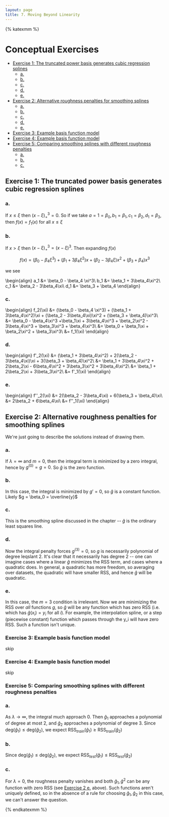 ```yaml
---
layout: page
title: 7. Moving Beyond Linearity
---
```


{% katexmm %}

# Conceptual Exercises

<div class="toc"><ul class="toc-item"><li><span><a href="#exercise-1-the-truncated-power-basis-generates-cubic-regression-splines" data-toc-modified-id="Exercise-1:-The-truncated-power-basis-generates-cubic-regression-splines-1">Exercise 1: The truncated power basis generates cubic regression splines</a></span><ul class="toc-item"><li><span><a href="#a" data-toc-modified-id="a.-1.1">a.</a></span></li><li><span><a href="#b" data-toc-modified-id="b.-1.2">b.</a></span></li><li><span><a href="#c" data-toc-modified-id="c.-1.3">c.</a></span></li><li><span><a href="#d" data-toc-modified-id="d.-1.4">d.</a></span></li><li><span><a href="#e" data-toc-modified-id="e.-1.5">e.</a></span></li></ul></li><li><span><a href="#exercise-2-alternative-roughness-penalties-for-smoothing-splines" data-toc-modified-id="Exercise-2:-Alternative-roughness-penalties-for-smoothing-splines-2">Exercise 2: Alternative roughness penalties for smoothing splines</a></span><ul class="toc-item"><li><span><a href="#a" data-toc-modified-id="a.-2.1">a.</a></span></li><li><span><a href="#b" data-toc-modified-id="b.-2.2">b.</a></span></li><li><span><a href="#c" data-toc-modified-id="c.-2.3">c.</a></span></li><li><span><a href="#d" data-toc-modified-id="d.-2.4">d.</a></span></li><li><span><a href="#e" data-toc-modified-id="e.-2.5">e.</a></span></li></ul></li><li><span><a href="#exercise-3-example-basis-function-model" data-toc-modified-id="Exercise-3:-Example-basis-function-model-3">Exercise 3: Example basis function model</a></span></li><li><span><a href="#exercise-4-example-basis-function-model" data-toc-modified-id="Exercise-4:-Example-basis-function-model-4">Exercise 4: Example basis function model</a></span></li><li><span><a href="#exercise-5-comparing-smoothing-splines-with-different-roughness-penalties" data-toc-modified-id="Exercise-5:-Comparing-smoothing-splines-with-different-roughness-penalties-5">Exercise 5: Comparing smoothing splines with different roughness penalties</a></span><ul class="toc-item"><li><span><a href="#a" data-toc-modified-id="a.-5.1">a.</a></span></li><li><span><a href="#b" data-toc-modified-id="b.-5.2">b.</a></span></li><li><span><a href="#c" data-toc-modified-id="c.-5.3">c.</a></span></li></ul></li></ul></div>

## Exercise 1: The truncated power basis generates cubic regression splines

### a.

If $x \leqslant \xi$ then $(x-\xi)_+^3 = 0$. So if we take $a=1 = \beta_0, b_1 = \beta_1, c_1 = \beta_2, d_1 = \beta_3$, then $f(x) = f_1(x)$ for all $x \leqslant \xi$

### b. 

If $x > \xi$ then $(x-\xi)_+^3 = (x-\xi)^3$. Then expanding $f(x)$

$$f(x) = (\beta_0 - \beta_4 \xi^3) + (\beta_1 + 3\beta_4\xi^2)x + (\beta_2 - 3\beta_4\xi)x^2 + (\beta_3 + \beta_4)x^3$$

we see 

\begin{align}
a_1 &= \beta_0 - \beta_4 \xi^3\\
b_1 &= \beta_1 + 3\beta_4\xi^2\\
c_1 &= \beta_2 - 3\beta_4\xi\\
d_1 &= \beta_3 + \beta_4
\end{align}

### c.

\begin{align}
f_2(\xi) &= (\beta_0 - \beta_4 \xi^3) + (\beta_1 + 3\beta_4\xi^2)\xi + (\beta_2 - 3\beta_4\xi)\xi^2 + (\beta_3 + \beta_4)\xi^3\\
&= \beta_0 - \beta_4\xi^3 +\beta_1\xi + 3\beta_4\xi^3 + \beta_2\xi^2 - 3\beta_4\xi^3 + \beta_3\xi^3 + \beta_4\xi^3\\
&= \beta_0 + \beta_1\xi + \beta_2\xi^2 + \beta_3\xi^3\\
&= f_1(\xi)
\end{align}

### d. 

\begin{align}
f'_2(\xi) &=  (\beta_1 + 3\beta_4\xi^2) + 2(\beta_2 - 3\beta_4\xi)\xi + 3(\beta_3 + \beta_4)\xi^2\\
&= \beta_1 + 3\beta_4\xi^2 + 2\beta_2\xi - 6\beta_4\xi^2 + 3\beta_3\xi^2 + 3\beta_4\xi^2\\
&= \beta_1 + 2\beta_2\xi + 3\beta_3\xi^2\\
&= f'_1(\xi)
\end{align}

### e.

\begin{align}
f''_2(\xi) &= 2(\beta_2 - 3\beta_4\xi) + 6(\beta_3 + \beta_4)\xi\\
&= 2\beta_2 + 6\beta_4\xi\\
&= f''_1(\xi)
\end{align}

## Exercise 2: Alternative roughness penalties for smoothing splines

We're just going to describe the solutions instead of drawing them.

### a.

If $\lambda = \infty$ and $m = 0$, then the integral term is minimized by a zero integral, hence by $g^{(0)} = g = 0$. So $\hat{g}$ is the zero function.

### b.

In this case, the integral is minimized by $g' = 0$, so $\hat{g}$ is a constant function. Likely $g = \beta_0 = \overline{y}$

### c.

This is the smoothing spline discussed in the chapter -- $\hat{g}$ is the ordinary least squares line.

### d. 

Now the integral penalty forces $g^{(3)} = 0$, so $g$ is necessarily polynomial of degree leqslant 2. It's clear that it necessarily has degree 2 -- one can imagine cases where a linear $\hat{g}$ minimizes the RSS term, and cases where a quadratic does. In general, a quadratic has more freedom, so averaging over datasets, the quadratic will have smaller RSS, and hence $\hat{g}$ will be quadratic.

### e.

In this case, the $m = 3$ condition is irrelevant. Now we are minimizing the RSS over *all* functions $g$, so $\hat{g}$ will be any function which has zero RSS (i.e. which has $\hat{g}(x_i) = y_i$ for all $i$). For example, the interpolation spline, or a step (piecewise constant) function which passes through the y_i will have zero RSS. Such a function isn't unique.

### Exercise 3: Example basis function model

skip

### Exercise 4: Example basis function model

skip

### Exercise 5: Comparing smoothing splines with different roughness penalties

### a. 

As $\lambda \rightarrow \infty$, the integral much approach 0. Then $\hat{g}_1$ approaches a polynomial of degree at most 2, and $\hat{g}_2$ approaches a polynomial of degree 3. Since $\text{deg}(\hat{g}_1) \leqslant \text{deg}(\hat{g}_2)$, we expect $\text{RSS}_{train}(\hat{g}_1) \geqslant \text{RSS}_{train}(\hat{g}_2)$

### b.

Since $\text{deg}(\hat{g}_1) \leqslant \text{deg}(\hat{g}_2)$, we expect $\text{RSS}_{test}(\hat{g}_1) \leqslant \text{RSS}_{test}(\hat{g}_2)$

### c.

For $\lambda = 0$, the roughness penalty vanishes and both $\hat{g}_1, \hat{g}^2$ can be any function with zero RSS (see [Exercise 2 e.](#Exercise-2:-Alternative-roughness-penalties-for-smoothing-splines) above). Such functions aren't uniquely defined, so in the absence of a rule for choosing $\hat{g}_1, \hat{g}_2$ in this case, we can't answer the question.

{% endkatexmm %}